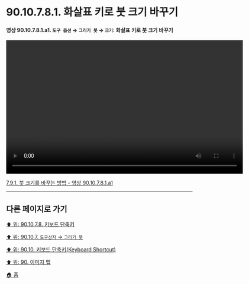 # 90.10.7.8.1. 화살표 키로 붓 크기 바꾸기

<a id="90-10-07-08-01-a1"></a>

#### 영상 90.10.7.8.1.a1. `도구 옵션` → `그리기 붓` → `크기`: 화살표 키로 붓 크기 바꾸기
<video controls="controls" width="640" height="360" src="https://github.com/wonder13662/gimp/assets/15767104/84e23845-cf13-447f-9207-e7ebaaf5d2e1"></video>

[7.9.1. 붓 크기를 바꾸는 방법 - 영상 90.10.7.8.1.a1](./07-09-01-how-to-change-the-size-of-a-brush.md#90-10-07-08-01-a1)

***

## 다른 페이지로 가기

[⬆️ 위: 90.10.7.8. 키보드 단축키](./90-10-07-08-00-keyboard_shortcut.md)

[⬆️ 위: 90.10.7. `도구상자` → `그리기 붓`](./90-10-07-00-tool_box-paint_brush.md)

[⬆️ 위: 90.10. 키보드 단축키(Keyboard Shortcut)](./90-10-00-keyboard_shortcut.md)

[⬆️ 위: 90. 이미지 맵](./90-00-image-map.md)

[🏠 홈](./00-home.md)